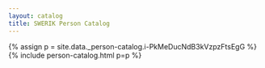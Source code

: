 ```yaml
---
layout: catalog
title: SWERIK Person Catalog
---
```

{% assign p = site.data._person-catalog.i-PkMeDucNdB3kVzpzFtsEgG %}
{% include person-catalog.html p=p %}

